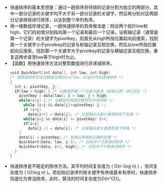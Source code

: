 - 快速排序的基本思想是：通过一趟排序将待排的记录分割为独立的两部分，其中一部分记录的关键字均不大于另一部分记录的关键字，然后再分别对这两部分记录继续进行排序，以达到整个序列有序。
- 用一维数组存储记录，一趟快速排序的具体做法是：附设两个指针low和high，它们的初值分别指向第一个记录和最后一个记录。设枢轴记录（通常是第一个记录）的关键字为pivotkey，则首先从high所指位置起向前搜索，找到第一个关键字小于pivotkey的记录与枢轴记录互相交换，然后从low所指位置起向后搜索，找到第一个关键字大于pivotkey的记录与横轴记录互相交换，重复这两步直至low等于high时为止。
- 【函数】用快速排序方法对整型数组进行非递减排序。
  ```c
  void QuickSort(int data[], int low, int high)
  /* 用快速排序方法对数组元素data[low..high]作非递减排序 */
  {
    int i, pivotkey, j;
    if(low < high) { /* 以数组的第一个元素为基准（枢轴元素）进行划分 */
      pivotkey = data[low]; i = low; j = high;
      while(i<j) { /* 从数组的两端交替地向中间扫描 */
        while (i<j && data[j]>=pivotkey) j--;
        if (i<j)
          data[i++] = data[j]; /* 比枢轴大元素小者移到低下标端 */
        while(i<j && data[i] <= pivotkey) i++;
        if(i<j)
          data[j--] = data[i]; /* 比枢轴元素大者移到高下标端 */
      }
      data[i] = pivotkey; /* 枢轴元素移到正确的位置 */
      QuickSort(data, low, i-1); /* 对前半个子表递归排序 */
      QuickSort(data, i+1, high); /* 对后半个子表递归排序 */
    }
  }
  ```
- 快速排序是不稳定的排序方法，其平均时间复杂度为 \( O(n \log n) \) ，空间复杂度为 \( O(\log n) \)。若初始记录序列按关键字有序或基本有序时，快速排序则退化为冒泡排序，此时，算法的时间复杂度为O(n^{2})。